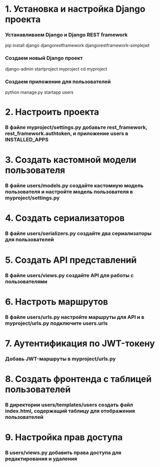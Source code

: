 # 1. Установка и настройка Django проекта


### Устанавливаем Django и Django REST framework
pip install django djangorestframework djangorestframework-simplejwt

### Создаем новый Django проект
django-admin startproject myproject
cd myproject

### Создаем приложение для пользователей
python manage.py startapp users

# 2. Настроить проекта
### В файле myproject/settings.py добавьте rest_framework, rest_framework.authtoken, и приложение users в INSTALLED_APPS

# 3. Создать кастомной модели пользователя
### В файле users/models.py создайте кастомную модель пользователя и настройте модель пользователя в myproject/settings.py

# 4. Создать сериализаторов
### В файле users/serializers.py создайте два сериализаторы для пользователей

# 5. Создать API представлений
### В файле users/views.py создайте API для работы с пользователями

# 6. Настроть маршрутов
### В файле users/urls.py настройте маршруты для API и в myproject/urls.py подключите users.urls

# 7. Аутентификация по JWT-токену
### Добавь JWT-маршруты в myproject/urls.py

# 8. Создать фронтенда с таблицей пользователей
### В директории users/templates/users создать файл index.html, содержащий таблицу для отображения пользователей

# 9. Настройка прав доступа
### В users/views.py добавить права доступа для редактирования и удаления



